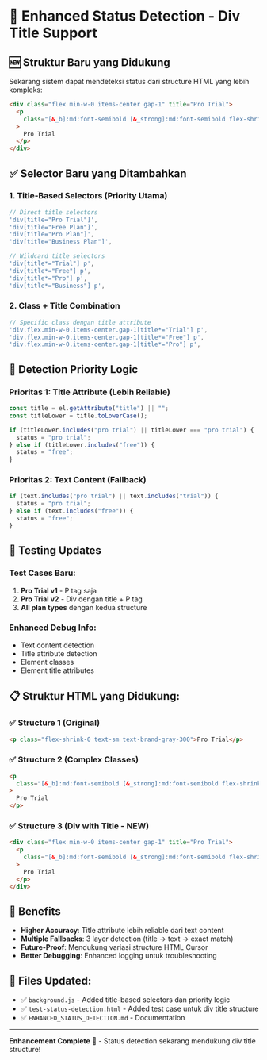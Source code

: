 # 🔧 Enhanced Status Detection - Div Title Support

## 🆕 **Struktur Baru yang Didukung**

Sekarang sistem dapat mendeteksi status dari structure HTML yang lebih kompleks:

```html
<div class="flex min-w-0 items-center gap-1" title="Pro Trial">
  <p
    class="[&_b]:md:font-semibold [&_strong]:md:font-semibold flex-shrink-0 text-sm text-brand-gray-300"
  >
    Pro Trial
  </p>
</div>
```

## ✅ **Selector Baru yang Ditambahkan**

### 1. **Title-Based Selectors (Priority Utama)**

```javascript
// Direct title selectors
'div[title="Pro Trial"]',
'div[title="Free Plan"]',
'div[title="Pro Plan"]',
'div[title="Business Plan"]',

// Wildcard title selectors
'div[title*="Trial"] p',
'div[title*="Free"] p',
'div[title*="Pro"] p',
'div[title*="Business"] p',
```

### 2. **Class + Title Combination**

```javascript
// Specific class dengan title attribute
'div.flex.min-w-0.items-center.gap-1[title*="Trial"] p',
'div.flex.min-w-0.items-center.gap-1[title*="Free"] p',
'div.flex.min-w-0.items-center.gap-1[title*="Pro"] p',
```

## 🎯 **Detection Priority Logic**

### **Prioritas 1: Title Attribute** (Lebih Reliable)

```javascript
const title = el.getAttribute("title") || "";
const titleLower = title.toLowerCase();

if (titleLower.includes("pro trial") || titleLower === "pro trial") {
  status = "pro trial";
} else if (titleLower.includes("free")) {
  status = "free";
}
```

### **Prioritas 2: Text Content** (Fallback)

```javascript
if (text.includes("pro trial") || text.includes("trial")) {
  status = "pro trial";
} else if (text.includes("free")) {
  status = "free";
}
```

## 🧪 **Testing Updates**

### **Test Cases Baru:**

1. **Pro Trial v1** - P tag saja
2. **Pro Trial v2** - Div dengan title + P tag
3. **All plan types** dengan kedua structure

### **Enhanced Debug Info:**

- Text content detection
- Title attribute detection
- Element classes
- Element title attributes

## 📋 **Struktur HTML yang Didukung:**

### ✅ **Structure 1** (Original)

```html
<p class="flex-shrink-0 text-sm text-brand-gray-300">Pro Trial</p>
```

### ✅ **Structure 2** (Complex Classes)

```html
<p
  class="[&_b]:md:font-semibold [&_strong]:md:font-semibold flex-shrink-0 text-sm text-brand-gray-300"
>
  Pro Trial
</p>
```

### ✅ **Structure 3** (Div with Title - NEW)

```html
<div class="flex min-w-0 items-center gap-1" title="Pro Trial">
  <p
    class="[&_b]:md:font-semibold [&_strong]:md:font-semibold flex-shrink-0 text-sm text-brand-gray-300"
  >
    Pro Trial
  </p>
</div>
```

## 🎯 **Benefits**

- **Higher Accuracy**: Title attribute lebih reliable dari text content
- **Multiple Fallbacks**: 3 layer detection (title → text → exact match)
- **Future-Proof**: Mendukung variasi structure HTML Cursor
- **Better Debugging**: Enhanced logging untuk troubleshooting

## 📁 **Files Updated:**

- ✅ `background.js` - Added title-based selectors dan priority logic
- ✅ `test-status-detection.html` - Added test case untuk div title structure
- ✅ `ENHANCED_STATUS_DETECTION.md` - Documentation

---

**Enhancement Complete** 🚀 - Status detection sekarang mendukung div title structure!
